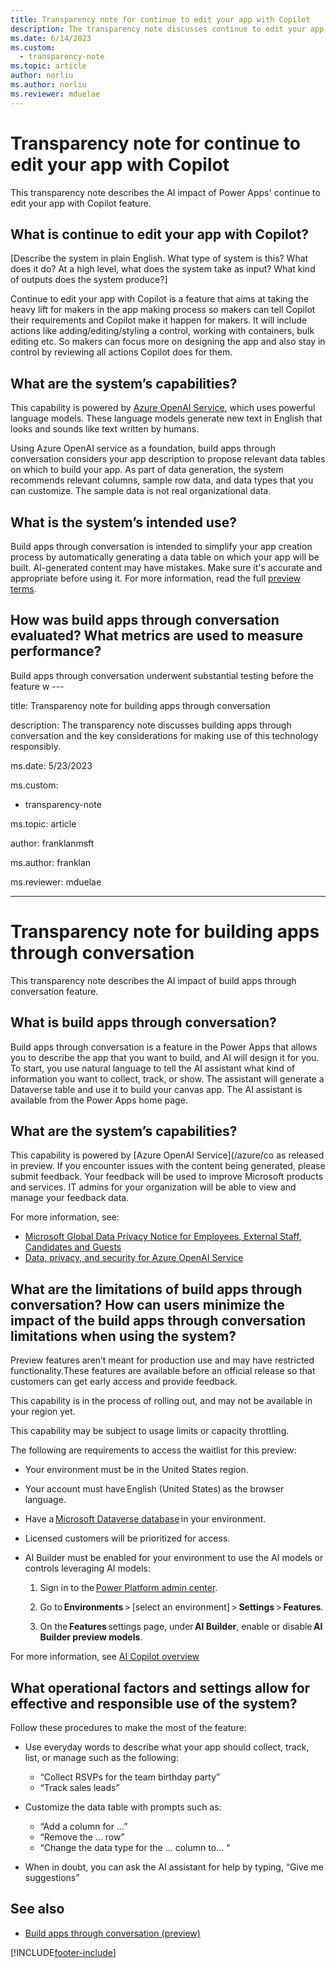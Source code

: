 ```yaml
---
title: Transparency note for continue to edit your app with Copilot 
description: The transparency note discusses continue to edit your app with Copilot and the key considerations for making use of this technology responsibly. .
ms.date: 6/14/2023
ms.custom: 
  - transparency-note
ms.topic: article
author: norliu 
ms.author: norliu
ms.reviewer: mduelae
---
```


# Transparency note for continue to edit your app with Copilot 

This transparency note describes the AI impact of Power Apps' continue to edit your app with Copilot feature. 

##  What is continue to edit your app with Copilot? 

[Describe the system in plain English. What type of system is this? What does it do? At a high level, what does the system take as input? What kind of outputs does the system produce?] 

Continue to edit your app with Copilot is a feature that aims at taking the heavy lift for makers in the app making process so makers can tell Copilot their requirements and Copilot make it happen for makers. It will include actions like adding/editing/styling a control, working with containers, bulk editing etc. So makers can focus more on designing the app and also stay in control by reviewing all actions Copilot does for them. 
 
## What are the system’s capabilities? 

This capability is powered by [Azure OpenAI Service](/azure/cognitive-services/openai/overview), which uses powerful language models. These language models generate new text in English that looks and sounds like text written by humans.  

Using Azure OpenAI service as a foundation, build apps through conversation considers your app description to propose relevant data tables on which to build your app. As part of data generation, the system recommends relevant columns, sample row data, and data types that you can customize. The sample data is not real organizational data.  

## What is the system’s intended use? 

Build apps through conversation is intended to simplify your app creation process by automatically generating a data table on which your app will be built. AI-generated content may have mistakes. Make sure it's accurate and appropriate before using it. For more information, read the full [preview terms](https://powerplatform.microsoft.com/en-us/legaldocs/supp-powerplatform-preview).


## How was build apps through conversation evaluated? What metrics are used to measure performance? 

Build apps through conversation underwent substantial testing before the feature w ---

title: Transparency note for building apps through conversation

description: The transparency note discusses building apps through conversation and the key considerations for making use of this technology responsibly.

ms.date: 5/23/2023

ms.custom: 

  - transparency-note

ms.topic: article

author: franklanmsft

ms.author: franklan

ms.reviewer: mduelae

---



# Transparency note for building apps through conversation



This transparency note describes the AI impact of build apps through conversation feature.



## What is build apps through conversation? 



Build apps through conversation is a feature in the Power Apps that allows you to describe the app that you want to build, and AI will design it for you. To start, you use natural language to tell the AI assistant what kind of information you want to collect, track, or show. The assistant will generate a Dataverse table and use it to build your canvas app. The AI assistant is available from the Power Apps home page. 

 

## What are the system’s capabilities? 




This capability is powered by [Azure OpenAI Service](/azure/co as released in preview. If you encounter issues with the content being generated, please submit feedback. Your feedback will be used to improve Microsoft products and services. IT admins for your organization will be able to view and manage your feedback data. 

For more information, see:
- [Microsoft Global Data Privacy Notice for Employees, External Staff, Candidates and Guests](https://go.microsoft.com/fwlink/?linkid=2182930) 
- [Data, privacy, and security for Azure OpenAI Service](/legal/cognitive-services/openai/data-privacy)

## What are the limitations of build apps through conversation? How can users minimize the impact of the build apps through conversation limitations when using the system? 

Preview features aren’t meant for production use and may have restricted functionality.These features are available before an official release so that customers can get early access and provide feedback. 

This capability is in the process of rolling out, and may not be available in your region yet. 

This capability may be subject to usage limits or capacity throttling. 

The following are requirements to access the waitlist for this preview: 

- Your environment must be in the United States region. 

- Your account must have English (United States) as the browser language. 

- Have a [Microsoft Dataverse database](/power-platform/admin/create-database) in your environment. 

- Licensed customers will be prioritized for access. 

- AI Builder must be enabled for your environment to use the AI models or controls leveraging AI models: 

    1. Sign in to the [Power Platform admin center](https://admin.powerplatform.microsoft.com/).

    2. Go to **Environments** > [select an environment] > **Settings** > **Features**. 

    3. On the **Features** settings page, under **AI Builder**, enable or disable **AI Builder preview models**. 

For more information, see [AI Copilot overview](../canvas-apps/ai-overview.md) 

## What operational factors and settings allow for effective and responsible use of the system? 

Follow these procedures to make the most of the feature: 

- Use everyday words to describe what your app should collect, track, list, or manage such as the following:
  - “Collect RSVPs for the team birthday party” 
  - “Track sales leads” 

- Customize the data table with prompts such as:
   - “Add a column for …” 
   - “Remove the … row” 
   - “Change the data type for the … column to… “ 

- When in doubt, you can ask the AI assistant for help by typing, “Give me suggestions”

## See also 
- [Build apps through conversation (preview)](../canvas-apps/ai-conversations-create-app.md)

 
[!INCLUDE[footer-include](../../includes/footer-banner.md)]


